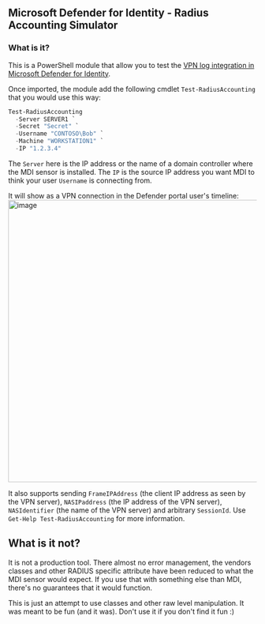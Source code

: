 ## Microsoft Defender for Identity - Radius Accounting Simulator
### What is it?
This is a PowerShell module that allow you to test the [VPN log integration in Microsoft Defender for Identity](https://learn.microsoft.com/en-us/defender-for-identity/vpn-integration). 

Once imported, the module add the following cmdlet `Test-RadiusAccounting` that you would use this way:

```PowerShell
Test-RadiusAccounting
  -Server SERVER1 `
  -Secret "Secret" `
  -Username "CONTOSO\Bob" `
  -Machine "WORKSTATION1" `
  -IP "1.2.3.4"
```

The `Server` here is the IP address or the name of a domain controller where the MDI sensor is installed.
The `IP` is the source IP address you want MDI to think your user `Username` is connecting from. 

It will show as a VPN connection in the Defender portal user's timeline: <img width="571" alt="image" src="https://github.com/piaudonn/MDI-RAS/assets/22434561/56739e55-b308-43bb-a4e2-273be59f7a41">

It also supports sending `FrameIPAddress` (the client IP address as seen by the VPN server), `NASIPaddress` (the IP address of the VPN server), `NASIdentifier` (the name of the VPN server) and arbitrary `SessionId`. Use `Get-Help Test-RadiusAccounting` for more information.

## What is it not?

It is not a production tool. There almost no error management, the vendors classes and other RADIUS specific attribute have been reduced to what the MDI sensor would expect. If you use that with something else than MDI, there's no guarantees that it would function.  

This is just an attempt to use classes and other raw level manipulation. It was meant to be fun (and it was). Don't use it if you don't find it fun :)

